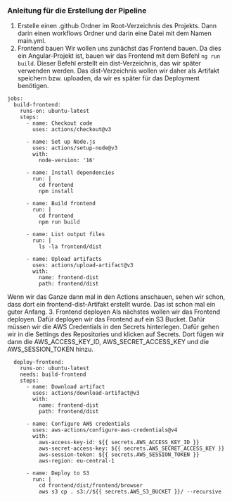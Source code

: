 ### Anleitung für die Erstellung der Pipeline
1. Erstelle einen .github Ordner im Root-Verzeichnis des Projekts. Dann darin einen workflows Ordner und darin eine Datei mit dem Namen main.yml.
2. Frontend bauen
Wir wollen uns zunächst das Frontend bauen. Da dies ein Angular-Projekt ist, bauen wir das Frontend mit dem Befehl `ng run build`. Dieser Befehl erstellt ein dist-Verzeichnis, das wir später verwenden werden. Das dist-Verzeichnis wollen wir daher als Artifakt speichern bzw. uploaden, da wir es später für das Deployment benötigen.
```
jobs:
  build-frontend:
    runs-on: ubuntu-latest
    steps:
      - name: Checkout code
        uses: actions/checkout@v3

      - name: Set up Node.js
        uses: actions/setup-node@v3
        with:
          node-version: '16'

      - name: Install dependencies
        run: |
          cd frontend
          npm install

      - name: Build frontend
        run: |
          cd frontend
          npm run build

      - name: List output files
        run: |
          ls -la frontend/dist

      - name: Upload artifacts
        uses: actions/upload-artifact@v3
        with:
          name: frontend-dist
          path: frontend/dist
```
Wenn wir das Ganze dann mal in den Actions anschauen, sehen wir schon, dass dort ein frontend-dist-Artifakt erstellt wurde. Das ist schon mal ein guter Anfang.
3. Frontend deployen
Als nächstes wollen wir das Frontend deployen. Dafür deployen wir das Frontend auf ein S3 Bucket. Dafür müssen wir die AWS Credentials in den Secrets hinterlegen. Dafür gehen wir in die Settings des Repositories und klicken auf Secrets. Dort fügen wir dann die AWS_ACCESS_KEY_ID, AWS_SECRET_ACCESS_KEY und die AWS_SESSION_TOKEN hinzu.
```
  deploy-frontend:
    runs-on: ubuntu-latest
    needs: build-frontend
    steps:
      - name: Download artifact
        uses: actions/download-artifact@v3
        with:
          name: frontend-dist
          path: frontend/dist

      - name: Configure AWS credentials
        uses: aws-actions/configure-aws-credentials@v4
        with:
          aws-access-key-id: ${{ secrets.AWS_ACCESS_KEY_ID }}
          aws-secret-access-key: ${{ secrets.AWS_SECRET_ACCESS_KEY }}
          aws-session-token: ${{ secrets.AWS_SESSION_TOKEN }}
          aws-region: eu-central-1

      - name: Deploy to S3
        run: |
          cd frontend/dist/frontend/browser
          aws s3 cp . s3://${{ secrets.AWS_S3_BUCKET }}/ --recursive
```